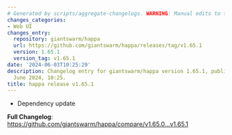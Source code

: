 ```yaml
---
# Generated by scripts/aggregate-changelogs. WARNING: Manual edits to this files will be overwritten.
changes_categories:
- Web UI
changes_entry:
  repository: giantswarm/happa
  url: https://github.com/giantswarm/happa/releases/tag/v1.65.1
  version: 1.65.1
  version_tag: v1.65.1
date: '2024-06-03T10:25:29'
description: Changelog entry for giantswarm/happa version 1.65.1, published on 03
  June 2024, 10:25.
title: happa release v1.65.1
---
```


- Dependency update


**Full Changelog**: https://github.com/giantswarm/happa/compare/v1.65.0...v1.65.1

